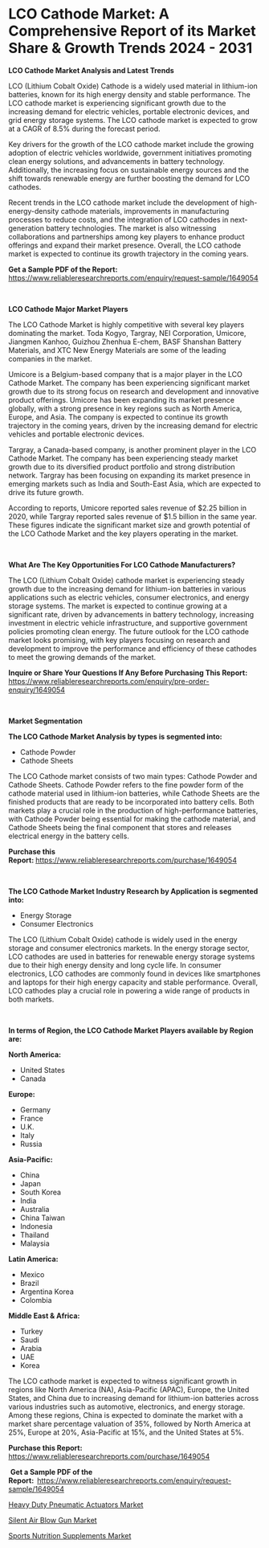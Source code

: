 <p><h1>LCO Cathode Market: A Comprehensive Report of its Market Share & Growth Trends 2024 - 2031</h1></p><p><strong>LCO Cathode Market Analysis and Latest Trends</strong></p>
<p><p>LCO (Lithium Cobalt Oxide) Cathode is a widely used material in lithium-ion batteries, known for its high energy density and stable performance. The LCO cathode market is experiencing significant growth due to the increasing demand for electric vehicles, portable electronic devices, and grid energy storage systems. The LCO cathode market is expected to grow at a CAGR of 8.5% during the forecast period.</p><p>Key drivers for the growth of the LCO cathode market include the growing adoption of electric vehicles worldwide, government initiatives promoting clean energy solutions, and advancements in battery technology. Additionally, the increasing focus on sustainable energy sources and the shift towards renewable energy are further boosting the demand for LCO cathodes.</p><p>Recent trends in the LCO cathode market include the development of high-energy-density cathode materials, improvements in manufacturing processes to reduce costs, and the integration of LCO cathodes in next-generation battery technologies. The market is also witnessing collaborations and partnerships among key players to enhance product offerings and expand their market presence. Overall, the LCO cathode market is expected to continue its growth trajectory in the coming years.</p></p>
<p><strong>Get a Sample PDF of the Report:&nbsp;</strong> <a href="https://www.reliableresearchreports.com/enquiry/request-sample/1649054">https://www.reliableresearchreports.com/enquiry/request-sample/1649054</a></p>
<p>&nbsp;</p>
<p><strong>LCO Cathode Major Market Players</strong></p>
<p><p>The LCO Cathode Market is highly competitive with several key players dominating the market. Toda Kogyo, Targray, NEI Corporation, Umicore, Jiangmen Kanhoo, Guizhou Zhenhua E-chem, BASF Shanshan Battery Materials, and XTC New Energy Materials are some of the leading companies in the market.</p><p>Umicore is a Belgium-based company that is a major player in the LCO Cathode Market. The company has been experiencing significant market growth due to its strong focus on research and development and innovative product offerings. Umicore has been expanding its market presence globally, with a strong presence in key regions such as North America, Europe, and Asia. The company is expected to continue its growth trajectory in the coming years, driven by the increasing demand for electric vehicles and portable electronic devices.</p><p>Targray, a Canada-based company, is another prominent player in the LCO Cathode Market. The company has been experiencing steady market growth due to its diversified product portfolio and strong distribution network. Targray has been focusing on expanding its market presence in emerging markets such as India and South-East Asia, which are expected to drive its future growth.</p><p>According to reports, Umicore reported sales revenue of $2.25 billion in 2020, while Targray reported sales revenue of $1.5 billion in the same year. These figures indicate the significant market size and growth potential of the LCO Cathode Market and the key players operating in the market.</p></p>
<p>&nbsp;</p>
<p><strong>What Are The Key Opportunities For LCO Cathode Manufacturers?</strong></p>
<p><p>The LCO (Lithium Cobalt Oxide) cathode market is experiencing steady growth due to the increasing demand for lithium-ion batteries in various applications such as electric vehicles, consumer electronics, and energy storage systems. The market is expected to continue growing at a significant rate, driven by advancements in battery technology, increasing investment in electric vehicle infrastructure, and supportive government policies promoting clean energy. The future outlook for the LCO cathode market looks promising, with key players focusing on research and development to improve the performance and efficiency of these cathodes to meet the growing demands of the market.</p></p>
<p><strong>Inquire or Share Your Questions If Any Before Purchasing This Report:</strong> <a href="https://www.reliableresearchreports.com/enquiry/pre-order-enquiry/1649054">https://www.reliableresearchreports.com/enquiry/pre-order-enquiry/1649054</a></p>
<p>&nbsp;</p>
<p><strong>Market Segmentation</strong></p>
<p><strong>The LCO Cathode Market Analysis by types is segmented into:</strong></p>
<p><ul><li>Cathode Powder</li><li>Cathode Sheets</li></ul></p>
<p><p>The LCO Cathode market consists of two main types: Cathode Powder and Cathode Sheets. Cathode Powder refers to the fine powder form of the cathode material used in lithium-ion batteries, while Cathode Sheets are the finished products that are ready to be incorporated into battery cells. Both markets play a crucial role in the production of high-performance batteries, with Cathode Powder being essential for making the cathode material, and Cathode Sheets being the final component that stores and releases electrical energy in the battery cells.</p></p>
<p><strong>Purchase this Report:&nbsp;</strong><a href="https://www.reliableresearchreports.com/purchase/1649054">https://www.reliableresearchreports.com/purchase/1649054</a></p>
<p>&nbsp;</p>
<p><strong>The LCO Cathode Market Industry Research by Application is segmented into:</strong></p>
<p><ul><li>Energy Storage</li><li>Consumer Electronics</li></ul></p>
<p><p>The LCO (Lithium Cobalt Oxide) cathode is widely used in the energy storage and consumer electronics markets. In the energy storage sector, LCO cathodes are used in batteries for renewable energy storage systems due to their high energy density and long cycle life. In consumer electronics, LCO cathodes are commonly found in devices like smartphones and laptops for their high energy capacity and stable performance. Overall, LCO cathodes play a crucial role in powering a wide range of products in both markets.</p></p>
<p>&nbsp;</p>
<p><strong>In terms of Region, the LCO Cathode Market Players available by Region are:</strong></p>
<p>
    <p> <strong> North America: </strong>
        <ul>
            <li>United States</li>
            <li>Canada</li>
        </ul>
        </p> 
    <p> <strong> Europe: </strong>
        <ul>
            <li>Germany</li>
            <li>France</li>
            <li>U.K.</li>
            <li>Italy</li>
            <li>Russia</li>
        </ul>
        </p> 
    <p> <strong> Asia-Pacific: </strong>
        <ul>
            <li>China</li>
            <li>Japan</li>
            <li>South Korea</li>
            <li>India</li>
            <li>Australia</li>
            <li>China Taiwan</li>
            <li>Indonesia</li>
            <li>Thailand</li>
            <li>Malaysia</li>
        </ul>
        </p> 
    <p> <strong> Latin America: </strong>
        <ul>
            <li>Mexico</li>
            <li>Brazil</li>
            <li>Argentina Korea</li>
            <li>Colombia</li>
        </ul>
        </p> 
    <p> <strong> Middle East & Africa: </strong>
        <ul>
            <li>Turkey</li>
            <li>Saudi</li>
            <li>Arabia</li>
            <li>UAE</li>
            <li>Korea</li>
        </ul>
    </p>
    </p>
<p><p>The LCO cathode market is expected to witness significant growth in regions like North America (NA), Asia-Pacific (APAC), Europe, the United States, and China due to increasing demand for lithium-ion batteries across various industries such as automotive, electronics, and energy storage. Among these regions, China is expected to dominate the market with a market share percentage valuation of 35%, followed by North America at 25%, Europe at 20%, Asia-Pacific at 15%, and the United States at 5%.</p></p>
<p><strong>Purchase this Report: </strong><a href="https://www.reliableresearchreports.com/purchase/1649054">https://www.reliableresearchreports.com/purchase/1649054</a></p>
<p>&nbsp;<strong>Get a Sample PDF of the Report:&nbsp;&nbsp;</strong><a href="https://www.reliableresearchreports.com/enquiry/request-sample/1649054">https://www.reliableresearchreports.com/enquiry/request-sample/1649054</a></p>
<p><strong></strong></p>
<p><p><a href="https://view.publitas.com/reportprime-1/insights-into-heavy-duty-pneumatic-actuators-market-size-analysing-market-share-trends-and-growth-from-2023-to-2030/">Heavy Duty Pneumatic Actuators Market</a></p><p><a href="https://view.publitas.com/reportprime-1/silent-air-blow-gun-market-size-growing-and-forecasted-for-period-from-2023-2030-and-provides-complete-market-analysis-of-this-market/">Silent Air Blow Gun Market</a></p><p><a href="https://view.publitas.com/reportprime-1/sports-nutrition-supplements-market-size-and-growth-market-segmentation-regional-and-country-breakdowns-and-market-trends-for-period-from-2024-2031/">Sports Nutrition Supplements Market</a></p></p>